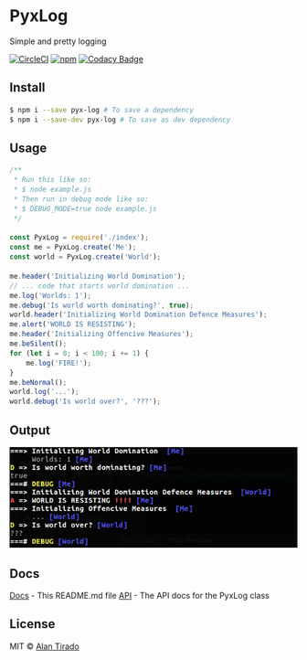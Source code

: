 # PyxLog
Simple and pretty logging

[![CircleCI](https://img.shields.io/circleci/project/github/boxman0617/pyx-log.svg)]()
[![npm](https://img.shields.io/boxman0617/v/pyx-log.svg)]()
[![Codacy Badge](https://api.codacy.com/project/badge/Coverage/4482578d90bc41c4a9ee7c23351ce243)](https://www.codacy.com/app/atirado0617/pyx-log?utm_source=github.com&amp;utm_medium=referral&amp;utm_content=boxman0617/pyx-log&amp;utm_campaign=Badge_Coverage)

## Install

```bash
$ npm i --save pyx-log # To save a dependency
$ npm i --save-dev pyx-log # To save as dev dependency
```

## Usage

```javascript
/**
 * Run this like so:
 * $ node example.js
 * Then run in debug mode like so:
 * $ DEBUG_MODE=true node example.js
 */

const PyxLog = require('./index');
const me = PyxLog.create('Me');
const world = PyxLog.create('World');

me.header('Initializing World Domination');
// ... code that starts world domination ...
me.log('Worlds: 1');
me.debug('Is world worth dominating?', true);
world.header('Initializing World Domination Defence Measures');
me.alert('WORLD IS RESISTING');
me.header('Initializing Offencive Measures');
me.beSilent();
for (let i = 0; i < 100; i += 1) {
	me.log('FIRE!');
}
me.beNormal();
world.log('...');
world.debug('Is world over?', '???');
```

## Output

![PyxLog Output](https://raw.githubusercontent.com/boxman0617/pyx-log/master/pyx-log-output.png)

## Docs

[Docs](https://boxman0617.github.io/pyx-log/) - This README.md file
[API](https://boxman0617.github.io/pyx-log/PyxLog.html) - The API docs for the PyxLog class

## License
MIT © [Alan Tirado](https://www.npmjs.com/~boxman0617)
